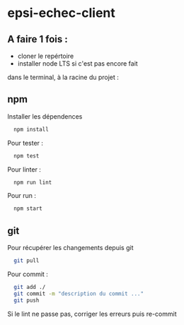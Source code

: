 # epsi-echec-client

## A faire 1 fois :
- cloner le repértoire
- installer node LTS si c'est pas encore fait


dans le terminal, à la racine du projet :
## npm

Installer les dépendences
``` bash
  npm install
```

Pour tester :

``` bash
  npm test
```



Pour linter :

``` bash
  npm run lint
```

Pour run :

``` bash
  npm start
```

## git
Pour récupérer les changements depuis git

``` bash
  git pull
```

Pour commit :

``` bash
  git add ./
  git commit -m "description du commit ..."
  git push
```
Si le lint ne passe pas, corriger les erreurs puis re-commit

